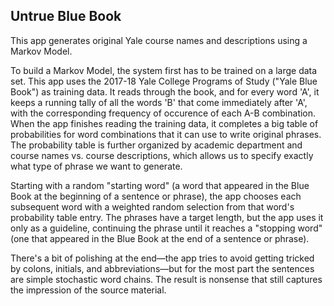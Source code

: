 ## Untrue Blue Book

This app generates original Yale course names and descriptions using a Markov Model.

To build a Markov Model, the system first has to be trained on a large data set. This app uses the 2017-18 Yale College Programs of Study ("Yale Blue Book") as training data. It reads through the book, and for every word 'A', it keeps a running tally of all the words 'B' that come immediately after 'A', with the corresponding frequency of occurence of each A-B combination. When the app finishes reading the training data, it completes a big table of probabilities for word combinations that it can use to write original phrases. The probability table is further organized by academic department and course names vs. course descriptions, which allows us to specify exactly what type of phrase we want to generate.

Starting with a random "starting word" (a word that appeared in the Blue Book at the beginning of a sentence or phrase), the app chooses each subsequent word with a weighted random selection from that word's probability table entry. The phrases have a target length, but the app uses it only as a guideline, continuing the phrase until it reaches a "stopping word" (one that appeared in the Blue Book at the end of a sentence or phrase).

There's a bit of polishing at the end—the app tries to avoid getting tricked by colons, initials, and abbreviations—but for the most part the sentences are simple stochastic word chains. The result is nonsense that still captures the impression of the source material.